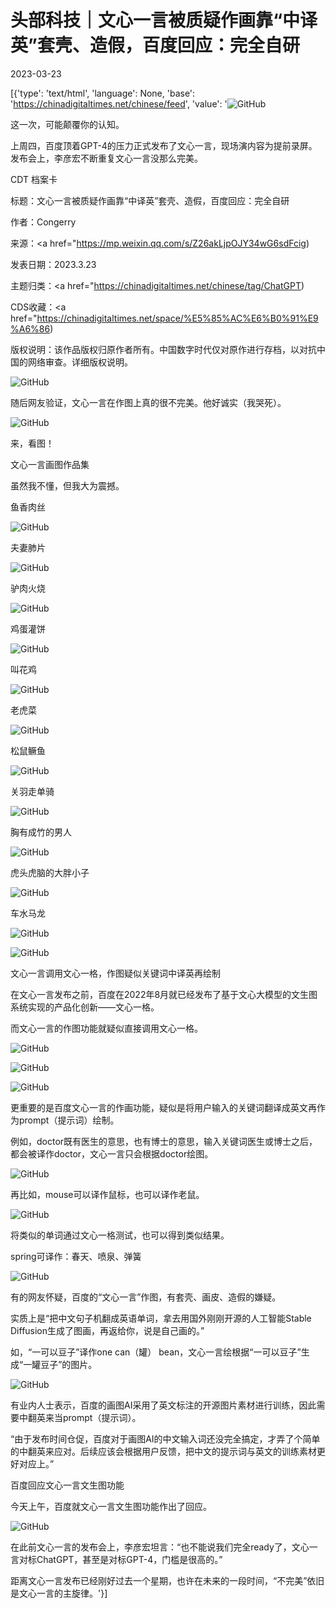 # 头部科技｜文心一言被质疑作画靠“中译英”套壳、造假，百度回应：完全自研

2023-03-23

[{'type': 'text/html', 'language': None, 'base': 'https://chinadigitaltimes.net/chinese/feed', 'value': '![GitHub](https://chinadigitaltimes.net/chinese/files/2023/03/image-1679565046760.png)

这一次，可能颠覆你的认知。

上周四，百度顶着GPT-4的压力正式发布了文心一言，现场演内容为提前录屏。发布会上，李彦宏不断重复文心一言没那么完美。



CDT 档案卡

标题：文心一言被质疑作画靠“中译英”套壳、造假，百度回应：完全自研

作者：Congerry

来源：<a href="https://mp.weixin.qq.com/s/Z26akLjpOJY34wG6sdFcig)

发表日期：2023.3.23

主题归类：<a href="https://chinadigitaltimes.net/chinese/tag/ChatGPT)

CDS收藏：<a href="https://chinadigitaltimes.net/space/%E5%85%AC%E6%B0%91%E9%A6%86)

版权说明：该作品版权归原作者所有。中国数字时代仅对原作进行存档，以对抗中国的网络审查。详细版权说明。





![GitHub](https://chinadigitaltimes.net/chinese/files/2023/03/post-694123-641c26c632fdf.png)

随后网友验证，文心一言在作图上真的很不完美。他好诚实（我哭死）。

![GitHub](https://chinadigitaltimes.net/chinese/files/2023/03/post-694123-641c26c640d4a.png)

来，看图！

文心一言画图作品集

虽然我不懂，但我大为震撼。

鱼香肉丝

![GitHub](https://chinadigitaltimes.net/chinese/files/2023/03/post-694123-641c26c663c4a.png)

夫妻肺片

![GitHub](https://chinadigitaltimes.net/chinese/files/2023/03/post-694123-641c26c66fc62.)

驴肉火烧

![GitHub](https://chinadigitaltimes.net/chinese/files/2023/03/post-694123-641c26c67c263.)

鸡蛋灌饼

![GitHub](https://chinadigitaltimes.net/chinese/files/2023/03/post-694123-641c26c688d13.)

叫花鸡

![GitHub](https://chinadigitaltimes.net/chinese/files/2023/03/post-694123-641c26c69615d.)

老虎菜

![GitHub](https://chinadigitaltimes.net/chinese/files/2023/03/post-694123-641c26c6a34b0.)

松鼠鳜鱼

![GitHub](https://chinadigitaltimes.net/chinese/files/2023/03/post-694123-641c26c6c26fb.png)

关羽走单骑

![GitHub](https://chinadigitaltimes.net/chinese/files/2023/03/post-694123-641c26c6cd620.)

胸有成竹的男人

![GitHub](https://chinadigitaltimes.net/chinese/files/2023/03/post-694123-641c26c6d755e.)

虎头虎脑的大胖小子

![GitHub](https://chinadigitaltimes.net/chinese/files/2023/03/post-694123-641c26c6e162c.)

车水马龙

![GitHub](https://chinadigitaltimes.net/chinese/files/2023/03/post-694123-641c26c6eb3be.)

![GitHub](https://chinadigitaltimes.net/chinese/files/2023/03/post-694123-641c26c705c96.png)

文心一言调用文心一格，作图疑似关键词中译英再绘制

在文心一言发布之前，百度在2022年8月就已经发布了基于文心大模型的文生图系统实现的产品化创新——文心一格。

而文心一言的作图功能就疑似直接调用文心一格。

![GitHub](https://chinadigitaltimes.net/chinese/files/2023/03/post-694123-641c26c71d3bc.png)

![GitHub](https://chinadigitaltimes.net/chinese/files/2023/03/post-694123-641c26c739cc5.png)

![GitHub](https://chinadigitaltimes.net/chinese/files/2023/03/post-694123-641c26c750e1c.png)

更重要的是百度文心一言的作画功能，疑似是将用户输入的关键词翻译成英文再作为prompt（提示词）绘制。

例如，doctor既有医生的意思，也有博士的意思，输入关键词医生或博士之后，都会被译作doctor，文心一言只会根据doctor绘图。

![GitHub](https://chinadigitaltimes.net/chinese/files/2023/03/post-694123-641c26c76da28.png)

再比如，mouse可以译作鼠标，也可以译作老鼠。

![GitHub](https://chinadigitaltimes.net/chinese/files/2023/03/post-694123-641c26c778a6e.)

将类似的单词通过文心一格测试，也可以得到类似结果。

spring可译作：春天、喷泉、弹簧

![GitHub](https://chinadigitaltimes.net/chinese/files/2023/03/post-694123-641c26c798337.png)

有的网友怀疑，百度的“文心一言”作图，有套壳、画皮、造假的嫌疑。

实质上是“把中文句子机翻成英语单词，拿去用国外刚刚开源的人工智能Stable Diffusion生成了图画，再返给你，说是自己画的。”

如，“一可以豆子”译作one can（罐） bean，文心一言绘根据“一可以豆子”生成“一罐豆子”的图片。

![GitHub](https://chinadigitaltimes.net/chinese/files/2023/03/post-694123-641c26c7a2b0a.)

有业内人士表示，百度的画图AI采用了英文标注的开源图片素材进行训练，因此需要中翻英来当prompt（提示词）。

“由于发布时间仓促，百度对于画图AI的中文输入词还没完全搞定，才弄了个简单的中翻英来应对。后续应该会根据用户反馈，把中文的提示词与英文的训练素材更好对应上。”

百度回应文心一言文生图功能

今天上午，百度就文心一言文生图功能作出了回应。

![GitHub](https://chinadigitaltimes.net/chinese/files/2023/03/post-694123-641c26c7adc09.png)

在此前文心一言的发布会上，李彦宏坦言：“也不能说我们完全ready了，文心一言对标ChatGPT，甚至是对标GPT-4，门槛是很高的。”

距离文心一言发布已经刚好过去一个星期，也许在未来的一段时间，“不完美”依旧是文心一言的主旋律。'}]